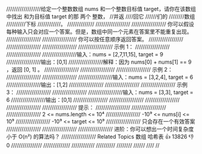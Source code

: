 //////////////////给定一个整数数组 nums 和一个整数目标值 target，请你在该数组中找出 和为目标值 target 的那 两个 整数，
//并返
////回它
//////们的
////////数组
//////////下标
////////////。 
//////////////
//////////////////
////////////////// 你可以假设每种输入只会对应一个答案。但是，数组中同一个元素在答案里不能重复出现。 
//////////////////
////////////////// 你可以按任意顺序返回答案。 
//////////////////
////////////////// 
//////////////////
////////////////// 示例 1： 
//////////////////
////////////////// 
//////////////////输入：nums = [2,7,11,15], target = 9
//////////////////输出：[0,1]
//////////////////解释：因为 nums[0] + nums[1] == 9 ，返回 [0, 1] 。
////////////////// 
//////////////////
////////////////// 示例 2： 
//////////////////
////////////////// 
//////////////////输入：nums = [3,2,4], target = 6
//////////////////输出：[1,2]
////////////////// 
//////////////////
////////////////// 示例 3： 
//////////////////
////////////////// 
//////////////////输入：nums = [3,3], target = 6
//////////////////输出：[0,1]
////////////////// 
//////////////////
////////////////// 
//////////////////
////////////////// 提示： 
//////////////////
////////////////// 
////////////////// 2 <= nums.length <= 10⁴ 
////////////////// -10⁹ <= nums[i] <= 10⁹ 
////////////////// -10⁹ <= target <= 10⁹ 
////////////////// 只会存在一个有效答案 
////////////////// 
//////////////////
////////////////// 进阶：你可以想出一个时间复杂度小于 O(n²) 的算法吗？ 
////////////////// Related Topics 数组 哈希表 👍 13826 👎 0
////////////////
//////////////
////////////
//////////
////////
//////
////
//
